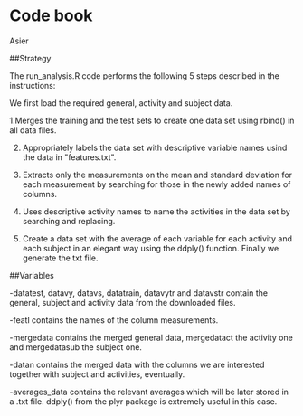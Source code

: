 # Code book
Asier  

##Strategy

The run_analysis.R code performs the following 5 steps described in the instructions:

We first load the required general, activity and subject data.

1.Merges the training and the test sets to create one data set using rbind() in all data files.


2. Appropriately labels the data set with descriptive variable names usind the data in "features.txt".


3. Extracts only the measurements on the mean and standard deviation for each measurement by searching for those in the newly added names of columns.

4. Uses descriptive activity names to name the activities in the data set by searching and replacing.

5. Create a data set with the average of each variable for each activity and each subject in an elegant way using the ddply() function. Finally we generate the txt file.


##Variables

-datatest, datavy, datavs, datatrain, datavytr and datavstr contain the general, subject and activity data from the downloaded files.

-featl contains the names of the column measurements.

-mergedata contains the merged general data, mergedatact the activity one and mergedatasub the subject one.

-datan contains the merged data with the columns we are interested together with subject and activities, eventually.

-averages_data contains the relevant averages which will be later stored in a .txt file. ddply() from the plyr package is extremely useful in this case.

